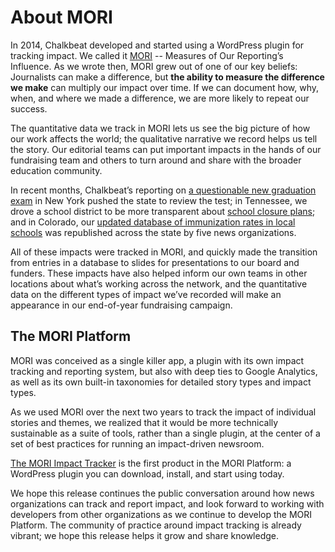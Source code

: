 # About MORI
In 2014, Chalkbeat developed and started using a WordPress plugin for tracking impact. We called it [MORI](http://www.chalkbeat.org/mori/) -- Measures of Our Reporting’s Influence. As we wrote then, MORI grew out of one of our key beliefs: Journalists can make a difference, but **the ability to measure the difference we make** can multiply our impact over time. If we can document how, why, when, and where we made a difference, we are more likely to repeat our success.

The quantitative data we track in MORI lets us see the big picture of how our work affects the world; the qualitative narrative we record helps us tell the story. Our editorial teams can put important impacts in the hands of our fundraising team and others to turn around and share with the broader education community.

In recent months, Chalkbeat’s reporting on [a questionable new graduation exam](http://www.chalkbeat.org/posts/ny/2016/04/28/can-you-avoid-conflict-in-the-break-room-it-could-now-help-you-graduate-from-high-school-in-new-york/#.V-phitxFqCn) in New York pushed the state to review the test; in Tennessee, we drove a school district to be more transparent about [school closure plans](http://www.chalkbeat.org/posts/tn/2016/06/14/shelby-county-schools-says-it-needs-to-close-more-schools-here-are-25-that-are-at-risk/#.V-phmNxFqCl); and in Colorado, our [updated database of immunization rates in local schools](http://www.chalkbeat.org/posts/co/2016/06/29/new-chalkbeat-database-spotlights-wide-gulfs-in-colorado-schools-vaccination-rates/) was republished across the state by five news organizations.

All of these impacts were tracked in MORI, and quickly made the transition from entries in a database to slides for presentations to our board and funders. These impacts have also helped inform our own teams in other locations about what’s working across the network, and the quantitative data on the different types of impact we’ve recorded will make an appearance in our end-of-year fundraising campaign.

## The MORI Platform
MORI was conceived as a single killer app, a plugin with its own impact tracking and reporting system, but also with deep ties to Google Analytics, as well as its own built-in taxonomies for detailed story types and impact types.

As we used MORI over the next two years to track the impact of individual stories and themes, we realized that it would be more technically sustainable as a suite of tools, rather than a single plugin, at the center of a set of best practices for running an impact-driven newsroom.

[The MORI Impact Tracker](https://github.com/Chalkbeat/MORI) is the first product in the MORI Platform: a WordPress plugin you can download, install, and start using today.

We hope this release continues the public conversation around how news organizations can track and report impact, and look forward to working with developers from other organizations as we continue to develop the MORI Platform. The community of practice around impact tracking is already vibrant; we hope this release helps it grow and share knowledge.
